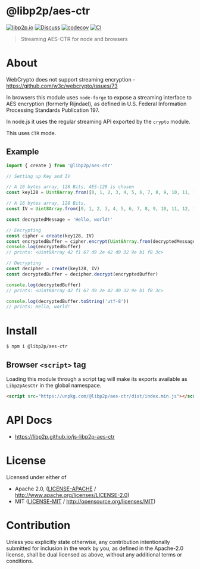 # @libp2p/aes-ctr

[![libp2p.io](https://img.shields.io/badge/project-libp2p-yellow.svg?style=flat-square)](http://libp2p.io/)
[![Discuss](https://img.shields.io/discourse/https/discuss.libp2p.io/posts.svg?style=flat-square)](https://discuss.libp2p.io)
[![codecov](https://img.shields.io/codecov/c/github/libp2p/js-libp2p-aes-ctr.svg?style=flat-square)](https://codecov.io/gh/libp2p/js-libp2p-aes-ctr)
[![CI](https://img.shields.io/github/actions/workflow/status/libp2p/js-libp2p-aes-ctr/js-test-and-release.yml?branch=main\&style=flat-square)](https://github.com/libp2p/js-libp2p-aes-ctr/actions/workflows/js-test-and-release.yml?query=branch%3Amain)

> Streaming AES-CTR for node and browsers

# About

WebCrypto does not support streaming encryption - <https://github.com/w3c/webcrypto/issues/73>

In browsers this module uses `node-forge` to expose a streaming interface to AES encryption (formerly Rijndael), as defined in U.S. Federal Information Processing Standards Publication 197.

In node.js it uses the regular streaming API exported by the `crypto` module.

This uses `CTR` mode.

## Example

```js
import { create } from '@libp2p/aes-ctr'

// Setting up Key and IV

// A 16 bytes array, 128 Bits, AES-128 is chosen
const key128 = Uint8Array.from([0, 1, 2, 3, 4, 5, 6, 7, 8, 9, 10, 11, 12, 13, 14, 15])

// A 16 bytes array, 128 Bits,
const IV = Uint8Array.from([0, 1, 2, 3, 4, 5, 6, 7, 8, 9, 10, 11, 12, 13, 14, 15])

const decryptedMessage = 'Hello, world!'

// Encrypting
const cipher = create(key128, IV)
const encryptedBuffer = cipher.encrypt(Uint8Array.from(decryptedMessage))
console.log(encryptedBuffer)
// prints: <Uint8Array 42 f1 67 d9 2e 42 d0 32 9e b1 f8 3c>

// Decrypting
const decipher = create(key128, IV)
const decryptedBuffer = decipher.decrypt(encryptedBuffer)

console.log(decryptedBuffer)
// prints: <Uint8Array 42 f1 67 d9 2e 42 d0 32 9e b1 f8 3c>

console.log(decryptedBuffer.toString('utf-8'))
// prints: Hello, world!
```

# Install

```console
$ npm i @libp2p/aes-ctr
```

## Browser `<script>` tag

Loading this module through a script tag will make its exports available as `Libp2pAesCtr` in the global namespace.

```html
<script src="https://unpkg.com/@libp2p/aes-ctr/dist/index.min.js"></script>
```

# API Docs

- <https://libp2p.github.io/js-libp2p-aes-ctr>

# License

Licensed under either of

- Apache 2.0, ([LICENSE-APACHE](https://github.com/libp2p/js-libp2p-aes-ctr/LICENSE-APACHE) / <http://www.apache.org/licenses/LICENSE-2.0>)
- MIT ([LICENSE-MIT](https://github.com/libp2p/js-libp2p-aes-ctr/LICENSE-MIT) / <http://opensource.org/licenses/MIT>)

# Contribution

Unless you explicitly state otherwise, any contribution intentionally submitted for inclusion in the work by you, as defined in the Apache-2.0 license, shall be dual licensed as above, without any additional terms or conditions.
